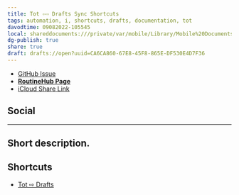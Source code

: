 ```yaml
---
title: Tot ⇦⇨ Drafts Sync Shortcuts
tags: automation, i, shortcuts, drafts, documentation, tot
davodtime: 09082022-105545
local: shareddocuments:///private/var/mobile/Library/Mobile%20Documents/iCloud~md~obsidian/Documents/OBSHIDDIAN/drafts/CA6CA860-67E8-45F8-865E-DF530E4D7F36.md
dg-publish: true
share: true
draft: drafts://open?uuid=CA6CA860-67E8-45F8-865E-DF530E4D7F36
---
```


- [GitHub Issue](https://github.com/extratone/i/issues/181)
- [**RoutineHub Page**](https://routinehub.co/shortcut/)
- [iCloud Share Link]()

## Social

---

## Short description.


## Shortcuts

- [Tot ⇨ Drafts](https://www.icloud.com/shortcuts/ab179bb6fe85475d8d534fbd652f8ea5)
